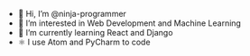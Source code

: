 - 👋 Hi, I’m @ninja-programmer
- 👀 I’m interested in Web Development and Machine Learning
- 🌱 I’m currently learning React and Django
- ⚛️ I use Atom and PyCharm to code 

